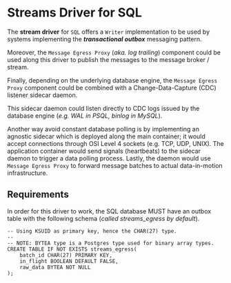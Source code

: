 # Streams Driver for SQL

The **stream driver** for `SQL` offers a `Writer` implementation to be used by systems implementing the
_**transactional outbox**_ messaging pattern.

Moreover, the `Message Egress Proxy` (_aka. log trailing_) component could be used along this driver to publish the 
messages to the message broker / stream.

Finally, depending on the underlying database engine, the `Message Egress Proxy` component could be combined with
a Change-Data-Capture (CDC) listener sidecar daemon.

This sidecar daemon could listen directly to CDC logs issued by the database engine 
(_e.g. WAL in PSQL, binlog in MySQL_). 

Another way avoid constant database polling is by implementing an agnostic sidecar which is deployed along the main 
container; it would accept connections through OSI Level 4 sockets (e.g. TCP, UDP, UNIX). 
The application container would send signals (heartbeats) to the sidecar daemon to trigger a data polling process.
Lastly, the daemon would use `Message Egress Proxy` to forward message batches to actual data-in-motion infrastructure.

## Requirements

In order for this driver to work, the SQL database MUST have an outbox table with the following schema 
(_called streams_egress by default_).


```genericsql
-- Using KSUID as primary key, hence the CHAR(27) type.
--
-- NOTE: BYTEA type is a Postgres type used for binary array types.
CREATE TABLE IF NOT EXISTS streams_egress(
    batch_id CHAR(27) PRIMARY KEY,
    in_flight BOOLEAN DEFAULT FALSE,
    raw_data BYTEA NOT NULL
);
```

